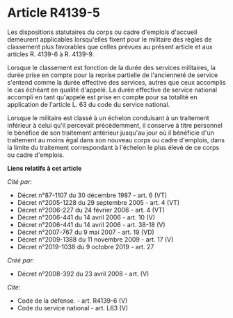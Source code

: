 # Article R4139-5

Les dispositions statutaires du corps ou cadre d'emplois d'accueil demeurent applicables lorsqu'elles fixent pour le
militaire des règles de classement plus favorables que celles prévues au présent article et aux articles R. 4139-6 à R.
4139-9. 

Lorsque le classement est fonction de la durée des services militaires, la durée prise en compte pour la reprise partielle de
l'ancienneté de service s'entend comme la durée effective des services, autres que ceux accomplis le cas échéant en qualité
d'appelé. La durée effective de service national accompli en tant qu'appelé est prise en compte pour sa totalité en
application de l'article L. 63 du code du service national. 

Lorsque le militaire est classé à un échelon conduisant à un traitement inférieur à celui qu'il percevait précédemment, il
conserve à titre personnel le bénéfice de son traitement antérieur jusqu'au jour où il bénéficie d'un traitement au moins
égal dans son nouveau corps ou cadre d'emplois, dans la limite du traitement correspondant à l'échelon le plus élevé de ce
corps ou cadre d'emplois.

**Liens relatifs à cet article**

_Cité par_:

  - Décret n°87-1107 du 30 décembre 1987 - art. 6 (VT)
  - Décret n°2005-1228 du 29 septembre 2005 - art. 4 (VT)
  - Décret n°2006-227 du 24 février 2006 - art. 4 (VT)
  - Décret n°2006-441 du 14 avril 2006 - art. 10 (V)
  - Décret n°2006-441 du 14 avril 2006 - art. 38-18 (V)
  - Décret n°2007-767 du 9 mai 2007 - art. 19 (VD)
  - Décret n°2009-1388 du 11 novembre 2009 - art. 17 (V)
  - Décret n°2019-1038 du 9 octobre 2019 - art. 27

_Créé par_:

  - Décret n°2008-392 du 23 avril 2008 - art. (V)

_Cite_:

  - Code de la défense. - art. R4139-6 (V)
  - Code du service national - art. L63 (V)
